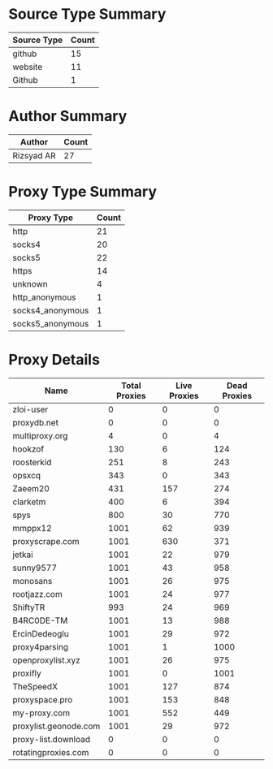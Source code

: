 # Source Type Summary

| Source Type | Count |
|-------------|-------|
| github | 15 |
| website | 11 |
| Github | 1 |


# Author Summary

| Author | Count |
|--------|-------|
| Rizsyad AR | 27 |


# Proxy Type Summary

| Proxy Type | Count |
|------------|-------|
| http | 21 |
| socks4 | 20 |
| socks5 | 22 |
| https | 14 |
| unknown | 4 |
| http_anonymous | 1 |
| socks4_anonymous | 1 |
| socks5_anonymous | 1 |


# Proxy Details

| Name | Total Proxies | Live Proxies | Dead Proxies |
|------|---------------|--------------|---------------|
| zloi-user | 0 | 0 | 0 |
| proxydb.net | 0 | 0 | 0 |
| multiproxy.org | 4 | 0 | 4 |
| hookzof | 130 | 6 | 124 |
| roosterkid | 251 | 8 | 243 |
| opsxcq | 343 | 0 | 343 |
| Zaeem20 | 431 | 157 | 274 |
| clarketm | 400 | 6 | 394 |
| spys | 800 | 30 | 770 |
| mmppx12 | 1001 | 62 | 939 |
| proxyscrape.com | 1001 | 630 | 371 |
| jetkai | 1001 | 22 | 979 |
| sunny9577 | 1001 | 43 | 958 |
| monosans | 1001 | 26 | 975 |
| rootjazz.com | 1001 | 24 | 977 |
| ShiftyTR | 993 | 24 | 969 |
| B4RC0DE-TM | 1001 | 13 | 988 |
| ErcinDedeoglu | 1001 | 29 | 972 |
| proxy4parsing | 1001 | 1 | 1000 |
| openproxylist.xyz | 1001 | 26 | 975 |
| proxifly | 1001 | 0 | 1001 |
| TheSpeedX | 1001 | 127 | 874 |
| proxyspace.pro | 1001 | 153 | 848 |
| my-proxy.com | 1001 | 552 | 449 |
| proxylist.geonode.com | 1001 | 29 | 972 |
| proxy-list.download | 0 | 0 | 0 |
| rotatingproxies.com | 0 | 0 | 0 |
